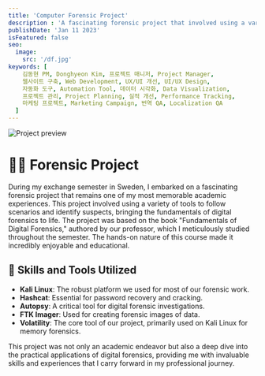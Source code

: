 ```yaml
---
title: 'Computer Forensic Project'
description : 'A fascinating forensic project that involved using a variety of tools to follow scenarios and identify suspects, bringing the fundamentals of digital forensics to life.'
publishDate: 'Jan 11 2023'
isFeatured: false
seo:
  image:
    src: '/df.jpg'
keywords: [
    김동현 PM, Donghyeon Kim, 프로젝트 매니저, Project Manager,
    웹사이트 구축, Web Development, UX/UI 개선, UI/UX Design,
    자동화 도구, Automation Tool, 데이터 시각화, Data Visualization,
    프로젝트 관리, Project Planning, 실적 개선, Performance Tracking,
    마케팅 프로젝트, Marketing Campaign, 번역 QA, Localization QA
  ]
---
```



![Project preview](/df.jpg)

# 🕵️‍♂️ Forensic Project

During my exchange semester in Sweden, I embarked on a fascinating forensic project that remains one of my most memorable academic experiences. This project involved using a variety of tools to follow scenarios and identify suspects, bringing the fundamentals of digital forensics to life. The project was based on the book "Fundamentals of Digital Forensics," authored by our professor, which I meticulously studied throughout the semester. The hands-on nature of this course made it incredibly enjoyable and educational.


## 🔧 Skills and Tools Utilized

- **Kali Linux**: The robust platform we used for most of our forensic work.
- **Hashcat**: Essential for password recovery and cracking.
- **Autopsy**: A critical tool for digital forensic investigations.
- **FTK Imager**: Used for creating forensic images of data.
- **Volatility**: The core tool of our project, primarily used on Kali Linux for memory forensics.

This project was not only an academic endeavor but also a deep dive into the practical applications of digital forensics, providing me with invaluable skills and experiences that I carry forward in my professional journey.
